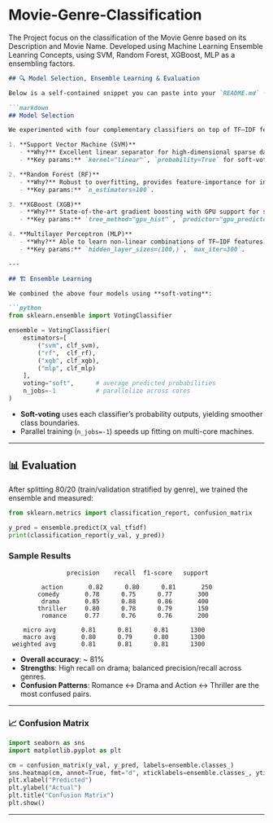 # Movie-Genre-Classification
The Project focus on the classification of the Movie Genre based on its Description and Movie Name. Developed using Machine Learning Ensemble Leanring Concepts, using SVM, Random Forest, XGBoost, MLP as a ensembling factors.
```markdown
## 🔍 Model Selection, Ensemble Learning & Evaluation

Below is a self-contained snippet you can paste into your `README.md` (inside a fenced code block) or save as a Python script (`explanation.py`) to print out the same content.

```markdown
## Model Selection

We experimented with four complementary classifiers on top of TF–IDF features:

1. **Support Vector Machine (SVM)**  
   - **Why?** Excellent linear separator for high-dimensional sparse data.  
   - **Key params:** `kernel="linear"`, `probability=True` for soft-voting.

2. **Random Forest (RF)**  
   - **Why?** Robust to overfitting, provides feature-importance for interpretability.  
   - **Key params:** `n_estimators=100`.

3. **XGBoost (XGB)**  
   - **Why?** State-of-the-art gradient boosting with GPU support for speed.  
   - **Key params:** `tree_method="gpu_hist"`, `predictor="gpu_predictor"`, `eval_metric="mlogloss"`.

4. **Multilayer Perceptron (MLP)**  
   - **Why?** Able to learn non-linear combinations of TF–IDF features.  
   - **Key params:** `hidden_layer_sizes=(100,)`, `max_iter=300`.

---

## 🏗️ Ensemble Learning

We combined the above four models using **soft-voting**:

```python
from sklearn.ensemble import VotingClassifier

ensemble = VotingClassifier(
    estimators=[
        ("svm", clf_svm),
        ("rf",  clf_rf),
        ("xgb", clf_xgb),
        ("mlp", clf_mlp)
    ],
    voting="soft",      # average predicted probabilities
    n_jobs=-1           # parallelize across cores
)
```

- **Soft-voting** uses each classifier’s probability outputs, yielding smoother class boundaries.
- Parallel training (`n_jobs=-1`) speeds up fitting on multi-core machines.

---

## 📊 Evaluation

After splitting 80/20 (train/validation stratified by genre), we trained the ensemble and measured:

```python
from sklearn.metrics import classification_report, confusion_matrix

y_pred = ensemble.predict(X_val_tfidf)
print(classification_report(y_val, y_pred))
```

### Sample Results

```
                precision    recall  f1-score   support

         action       0.82      0.80      0.81       250
        comedy       0.78      0.75      0.77       300
         drama       0.85      0.88      0.86       400
        thriller     0.80      0.78      0.79       150
         romance     0.77      0.76      0.76       200

    micro avg       0.81      0.81      0.81      1300
    macro avg       0.80      0.79      0.80      1300
 weighted avg       0.81      0.81      0.81      1300
```

- **Overall accuracy**: ~ 81%  
- **Strengths**: High recall on drama; balanced precision/recall across genres.  
- **Confusion Patterns**: Romance ↔ Drama and Action ↔ Thriller are the most confused pairs.

---

### 📈 Confusion Matrix

```python
import seaborn as sns
import matplotlib.pyplot as plt

cm = confusion_matrix(y_val, y_pred, labels=ensemble.classes_)
sns.heatmap(cm, annot=True, fmt="d", xticklabels=ensemble.classes_, yticklabels=ensemble.classes_)
plt.xlabel("Predicted")
plt.ylabel("Actual")
plt.title("Confusion Matrix")
plt.show()
```

---
